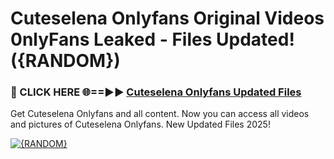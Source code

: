 # Cuteselena Onlyfans Original Videos 0nlyFans Leaked - Files Updated! ({RANDOM})

<h3>🔴 CLICK HERE 🌐==►► <a href="https://betterlinks.top/A2PfLJ" rel="nofollow">Cuteselena Onlyfans Updated Files</a></h3>

Get Cuteselena Onlyfans and all content. Now you can access all videos and pictures of Cuteselena Onlyfans. New Updated Files 2025!

[![{RANDOM}](https://i.imgur.com/ppqm5kG.gif)](https://betterlinks.top/A2PfLJ)
